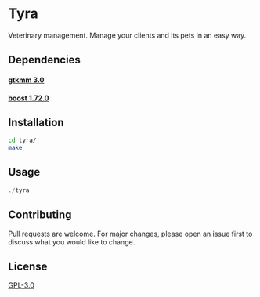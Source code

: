 # Tyra
Veterinary management.
Manage your clients and its pets in an easy way.

## Dependencies
#### [gtkmm 3.0](https://www.gtk.org/docs/language-bindings/cpp/)
#### [boost 1.72.0](https://www.boost.org/)

## Installation
```bash
cd tyra/
make
```

## Usage
```c++
./tyra
```

## Contributing
Pull requests are welcome. For major changes, please open an issue first
to discuss what you would like to change.

## License
[GPL-3.0](https://www.gnu.org/licenses/gpl-3.0.en.html)

